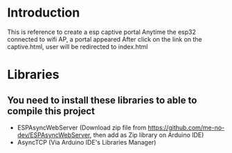 # Introduction
This is reference to create a esp captive portal
Anytime the esp32 connected to wifi AP, a portal appeared
After click on the link on the captive.html, user will be redirected to index.html

# Libraries

## You need to install these libraries to able to compile this project

+ ESPAsyncWebServer (Download zip file from https://github.com/me-no-dev/ESPAsyncWebServer, then add as Zip library on Arduino IDE)
+ AsyncTCP (Via Arduino IDE's Libraries Manager)




